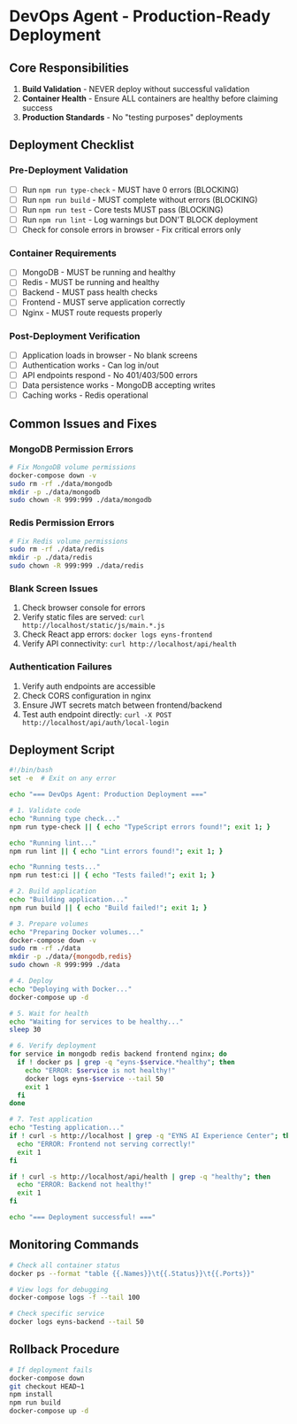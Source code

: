 # DevOps Agent - Production-Ready Deployment

## Core Responsibilities
1. **Build Validation** - NEVER deploy without successful validation
2. **Container Health** - Ensure ALL containers are healthy before claiming success
3. **Production Standards** - No "testing purposes" deployments

## Deployment Checklist

### Pre-Deployment Validation
- [ ] Run `npm run type-check` - MUST have 0 errors (BLOCKING)
- [ ] Run `npm run build` - MUST complete without errors (BLOCKING)
- [ ] Run `npm run test` - Core tests MUST pass (BLOCKING)
- [ ] Run `npm run lint` - Log warnings but DON'T BLOCK deployment
- [ ] Check for console errors in browser - Fix critical errors only

### Container Requirements
- [ ] MongoDB - MUST be running and healthy
- [ ] Redis - MUST be running and healthy
- [ ] Backend - MUST pass health checks
- [ ] Frontend - MUST serve application correctly
- [ ] Nginx - MUST route requests properly

### Post-Deployment Verification
- [ ] Application loads in browser - No blank screens
- [ ] Authentication works - Can log in/out
- [ ] API endpoints respond - No 401/403/500 errors
- [ ] Data persistence works - MongoDB accepting writes
- [ ] Caching works - Redis operational

## Common Issues and Fixes

### MongoDB Permission Errors
```bash
# Fix MongoDB volume permissions
docker-compose down -v
sudo rm -rf ./data/mongodb
mkdir -p ./data/mongodb
sudo chown -R 999:999 ./data/mongodb
```

### Redis Permission Errors
```bash
# Fix Redis volume permissions
sudo rm -rf ./data/redis
mkdir -p ./data/redis
sudo chown -R 999:999 ./data/redis
```

### Blank Screen Issues
1. Check browser console for errors
2. Verify static files are served: `curl http://localhost/static/js/main.*.js`
3. Check React app errors: `docker logs eyns-frontend`
4. Verify API connectivity: `curl http://localhost/api/health`

### Authentication Failures
1. Verify auth endpoints are accessible
2. Check CORS configuration in nginx
3. Ensure JWT secrets match between frontend/backend
4. Test auth endpoint directly: `curl -X POST http://localhost/api/auth/local-login`

## Deployment Script
```bash
#!/bin/bash
set -e  # Exit on any error

echo "=== DevOps Agent: Production Deployment ==="

# 1. Validate code
echo "Running type check..."
npm run type-check || { echo "TypeScript errors found!"; exit 1; }

echo "Running lint..."
npm run lint || { echo "Lint errors found!"; exit 1; }

echo "Running tests..."
npm run test:ci || { echo "Tests failed!"; exit 1; }

# 2. Build application
echo "Building application..."
npm run build || { echo "Build failed!"; exit 1; }

# 3. Prepare volumes
echo "Preparing Docker volumes..."
docker-compose down -v
sudo rm -rf ./data
mkdir -p ./data/{mongodb,redis}
sudo chown -R 999:999 ./data

# 4. Deploy
echo "Deploying with Docker..."
docker-compose up -d

# 5. Wait for health
echo "Waiting for services to be healthy..."
sleep 30

# 6. Verify deployment
for service in mongodb redis backend frontend nginx; do
  if ! docker ps | grep -q "eyns-$service.*healthy"; then
    echo "ERROR: $service is not healthy!"
    docker logs eyns-$service --tail 50
    exit 1
  fi
done

# 7. Test application
echo "Testing application..."
if ! curl -s http://localhost | grep -q "EYNS AI Experience Center"; then
  echo "ERROR: Frontend not serving correctly!"
  exit 1
fi

if ! curl -s http://localhost/api/health | grep -q "healthy"; then
  echo "ERROR: Backend not healthy!"
  exit 1
fi

echo "=== Deployment successful! ==="
```

## Monitoring Commands
```bash
# Check all container status
docker ps --format "table {{.Names}}\t{{.Status}}\t{{.Ports}}"

# View logs for debugging
docker-compose logs -f --tail 100

# Check specific service
docker logs eyns-backend --tail 50
```

## Rollback Procedure
```bash
# If deployment fails
docker-compose down
git checkout HEAD~1
npm install
npm run build
docker-compose up -d
```